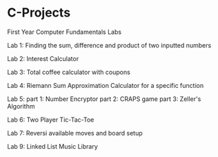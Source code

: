 # C-Projects
First Year Computer Fundamentals Labs

Lab 1: Finding the sum, difference and product of two inputted numbers

Lab 2: Interest Calculator

Lab 3: Total coffee calculator with coupons

Lab 4: Riemann Sum Approximation Calculator for a specific function

Lab 5:
part 1: Number Encryptor
part 2: CRAPS game
part 3: Zeller's Algorithm

Lab 6: Two Player Tic-Tac-Toe

Lab 7: Reversi available moves and board setup

Lab 9: Linked List Music Library
